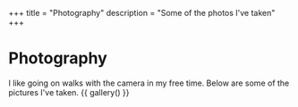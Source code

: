 +++
title = "Photography"
description = "Some of the photos I've taken"
+++

# Photography

I like going on walks with the camera in my free time. Below are some of the pictures I've taken.
{{ gallery() }}

<script>Fancybox.bind("[data-fancybox]", {});</script>